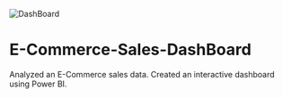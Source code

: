 ![DashBoard](https://github.com/AbhishekRaj1201/E-Commerce-Sales-DashBoard/assets/88674655/4f46c63d-71b2-4764-84fa-6cec1122438c)
# E-Commerce-Sales-DashBoard
Analyzed an E-Commerce sales data. Created an interactive dashboard using Power BI.
